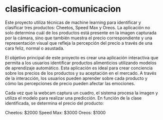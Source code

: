 # clasificacion-comunicacion

Este proyecto utiliza técnicas de machine learning para identificar y clasificar tres productos: Cheetos, Speed Max y Oreos. La aplicación no solo determina cuál de los productos está presente en la imagen capturada por la cámara, sino que también muestra el precio correspondiente y una representación visual que refleja la percepción del precio a través de una cara feliz, normal o asustada.

El objetivo principal de este proyecto es crear una aplicación interactiva que permita a los usuarios identificar productos alimenticios utilizando modelos de aprendizaje automático. Esta aplicación es ideal para crear conciencia sobre los precios de los productos y su aceptación en el mercado. A través de la interacción, los usuarios pueden aprender sobre cada producto y cómo las percepciones de precio pueden afectar las emociones.

Cada vez que la webcam captura un cuadro, el sistema procesa la imagen y utiliza el modelo para realizar una predicción. En función de la clase identificada, se determina el precio del producto:

Cheetos: $2000
Speed Max: $3000
Oreos: $1000